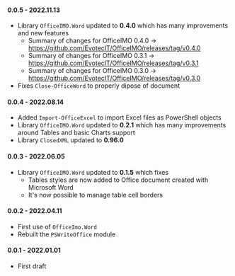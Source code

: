 ﻿#### 0.0.5 - 2022.11.13
- Library `OfficeIMO.Word` updated to **0.4.0** which has many improvements and new features
  - Summary of changes for OfficeIMO 0.4.0 -> https://github.com/EvotecIT/OfficeIMO/releases/tag/v0.4.0
  - Summary of changes for OfficeIMO 0.3.1 -> https://github.com/EvotecIT/OfficeIMO/releases/tag/v0.3.1
  - Summary of changes for OfficeIMO 0.3.0 -> https://github.com/EvotecIT/OfficeIMO/releases/tag/v0.3.0
- Fixes `Close-OfficeWord` to properly dipose of document

#### 0.0.4 - 2022.08.14
- Added `Import-OfficeExcel` to import Excel files as PowerShell objects
- Library `OfficeIMO.Word` updated to **0.2.1** which has many improvements around Tables and basic Charts support
- Library `ClosedXML` updated to **0.96.0**

#### 0.0.3 - 2022.06.05
- Library `OfficeIMO.Word` updated to **0.1.5** which fixes
  - Tables styles are now added to Office document created with Microsoft Word
  - It's now possible to manage table cell borders

#### 0.0.2 - 2022.04.11
 - First use of `OfficeImo.Word`
 - Rebuilt the `PSWriteOffice` module

#### 0.0.1 - 2022.01.01
 - First draft